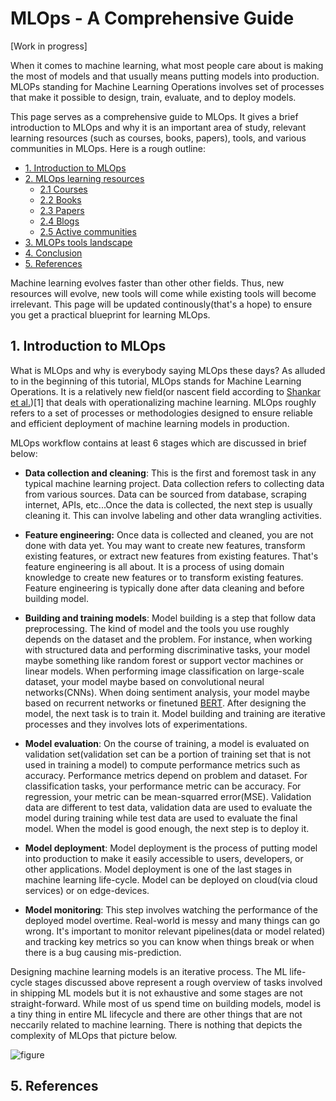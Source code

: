 # MLOps - A Comprehensive Guide

[Work in progress]

When it comes to machine learning, what most people care about is making the most of models and that usually means putting models into production. MLOPs standing for Machine Learning Operations involves set of processes that make it possible to design, train, evaluate, and to deploy models.

This page serves as a comprehensive guide to MLOps. It gives a brief introduction to MLOps and why it is an important area of study, relevant learning resources (such as courses, books, papers), tools, and various communities in MLOps. Here is a rough outline:

- [1. Introduction to MLOps](#1)
- [2. MLOps learning resources](#2)
    - [2.1 Courses](#2-1)
    - [2.2 Books](#2-2)
    - [2.3 Papers](#2-3)
    - [2.4 Blogs](#2-4)
    - [2.5 Active communities](#2-5)
- [3. MLOPs tools landscape](3)
- [4. Conclusion](#4)
- [5. References](#5)

Machine learning evolves faster than other other fields. Thus, new resources will evolve, new tools will come while existing tools will become irrelevant. This page will be updated continously(that's a hope) to ensure you get a practical blueprint for learning MLOps.

## 1. Introduction to MLOps

What is MLOps and why is everybody saying MLOps these days? As alluded to in the beginning of this tutorial, MLOps stands for Machine Learning Operations. It is a relatively new field(or nascent field according to [Shankar et al.](https://arxiv.org/abs/2209.09125))[1] that deals with operationalizing machine learning. MLOps roughly refers to a set of processes or methodologies designed to ensure reliable and efficient deployment of machine learning models in production.

MLOps workflow contains at least 6 stages which are discussed in brief below:

* **Data collection and cleaning**: This is the first and foremost task in any typical machine learning project. Data collection refers to collecting data from various sources. Data can be sourced from database, scraping internet, APIs, etc...Once the data is collected, the next step is usually cleaning it. This can involve labeling and other data wrangling activities.

* **Feature engineering:** Once data is collected and cleaned, you are not done with data yet. You may want to create new features, transform existing features, or extract new features from existing features. That's feature engineering is all about. It is a process of using domain knowledge to create new features or to transform existing features. Feature engineering is typically done after data cleaning and before building model.

* **Building and training models**: Model building is a step that follow data preprocessing. The kind of model and the tools you use roughly depends on the dataset and the problem. For instance, when working with structured data and performing discriminative tasks, your model maybe something like random forest or support vector machines or linear models. When performing image classification on large-scale dataset, your model maybe based on convolutional neural networks(CNNs). When doing sentiment analysis, your model maybe based on recurrent networks or finetuned [BERT](https://arxiv.org/abs/1810.04805). After designing the model, the next task is to train it. Model building and training are iterative processes and they involves lots of experimentations.

* **Model evaluation**: On the course of training, a model is evaluated on validation set(validation set can be a portion of training set that is not used in training a model) to compute performance metrics such as accuracy. Performance metrics depend on problem and dataset. For classification tasks, your performance metric can be accuracy. For regression, your metric can be mean-squarred error(MSE). Validation data are different to test data, validation data are used to evaluate the model during training while test data are used to evaluate the final model. When the model is good enough, the next step is to deploy it.

* **Model deployment**: Model deployment is the process of putting model into production to make it easily accessible to users, developers, or other applications. Model deployment is one of the last stages in machine learning life-cycle. Model can be deployed on cloud(via cloud services) or on edge-devices.

* **Model monitoring**: This step involves watching the performance of the deployed model overtime. Real-world is messy and many things can go wrong. It's important to monitor relevant pipelines(data or model related) and tracking key metrics so you can know when things break or when there is a bug causing mis-prediction.

Designing machine learning models is an iterative process. The ML life-cycle stages discussed above represent a rough overview of tasks involved in shipping ML models but it is not exhaustive and some stages are not straight-forward. While most of us spend time on building models, model is a tiny thing in entire ML lifecycle and there are other things that are not neccarily related to machine learning. There is nothing that depicts the complexity of MLOps that picture below.

![figure](https://github.com/Nyandwi/machine_learning_complete/raw/main/images/mlops-life.png)





## 5. References